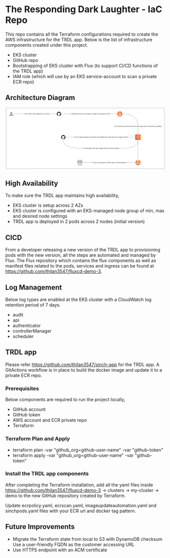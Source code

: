 # The Responding Dark Laughter - IaC Repo

This repo contains all the Terraform configurations required to create the AWS infrastructure for the TRDL app. Below is the list of infrastructure components created under this project.

- EKS cluster
- GitHub repo
- Bootstrapping of EKS cluster with Flux (to support CI/CD functions of the TRDL app)
- IAM role (which will use by an EKS service-account to scan a private ECR repo)

## Architecture Diagram

![Screenshot](screenshot.png)

## High Availability

To make sure the TRDL app maintains high availability,

- EKS cluster is setup across 2 AZs
- EKS cluster is configured with an EKS-managed node group of min, max and desired node settings
- TRDL app is deployed in 2 pods across 2 nodes (initial version)

## CICD

From a developer releasing a new version of the TRDL app to provisioning pods with the new version, all the steps are automated and managed by Flux. The Flux repository which contains the flux components as well as manifest files related to the pods, services and ingress can be found at https://github.com/thilan3547/fluxcd-demo-3.

## Log Management

Below log types are enabled at the EKS cluster with a CloudWatch log retention period of 7 days.
- audit
- api
- authenticator
- controllerManager
- scheduler

## TRDL app

Please refer https://github.com/thilan3547/sinch-app for the TRDL app. A GitActions workflow is in place to build the docker image and update it to a private ECR repo.

### Prerequisites

Below components are required to run the project locally,
- GitHub account
- GitHub token
- AWS account and ECR private repo
- Terraform

### Terraform Plan and Apply

- terraform plan -var "github_org=github-user-name" -var "github-token"
- terraform apply -var "github_org=github-user-name" -var "github-token"

### Install the TRDL app components

After completing the Terraform installation, add all the yaml files inside https://github.com/thilan3547/fluxcd-demo-3 -> clusters -> my-cluster -> demo to the new GitHub repository created by Terraform.

Update ecrpolicy.yaml, ecrscan.yaml, imageupdateautomation.yaml and sinchpods.yaml files with your ECR url and docker tag pattern.

## Future Improvements

- Migrate the Terraform state from local to S3 with DynamoDB checksum
Use a user-friendly FQDN as the customer accessing URL
- Use HTTPS endpoint with an ACM certificate
